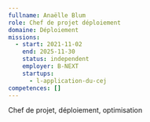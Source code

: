 ```yaml
---
fullname: Anaëlle Blum
role: Chef de projet déploiement
domaine: Déploiement
missions:
  - start: 2021-11-02
    end: 2025-11-30
    status: independent
    employer: B-NEXT
    startups:
      - l-application-du-cej
competences: []
---
```

Chef de projet, déploiement, optimisation